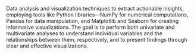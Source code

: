 Data analysis and visualization techniques to extract actionable insights, employing tools like Python libraries—NumPy for numerical computations, Pandas for data manipulation, and Matplotlib and Seaborn for creating informative visualizations. The goal is to perform both univariate and multivariate analyses to understand individual variables and the relationships between them, respectively, and to present findings through clear and effective visualizations.
